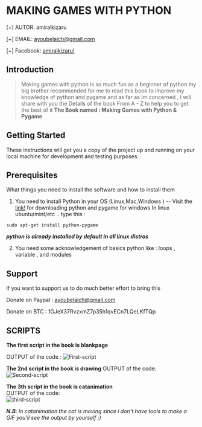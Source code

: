 # MAKING GAMES WITH PYTHON




  [+] AUTOR:        amiralkizaru  

  [+] EMAIL:        ayoubelaich@gmail.com  

  [+] Facebook: [amiralkizaru!](https://fb.com/Silencer.fan)


## Introduction

> Making games with python is so much fun as a beginner of python my big brother recommended for me to read this book to improve
my knowledge of python and pygame and as far as Im concerned , I will share with you the Details of the book From A - Z  to help you to get the best of it 
**The Book named : Making Games with Python & Pygame**

## Getting Started

These instructions will get you a copy of the project up and running on your local machine for development and testing purposes.

## Prerequisites

What things you need to install the software and how to install them


1. You need to install Python in your OS (Linux,Mac,Windows ) -- Visit the [link!](python.org) for downloading python and pygame for windows
In linux ubuntu/mint/etc .. type this : 

`sudo apt-get install python-pygame`   

**_python is already installed by default in all linux distros_**


2. You need some acknowledgement of basics python like : loops , variable , and modules 

## Support  

If you want to support us to do much better effort to bring this  

Donate on Paypal : ayoubelaich@gmail.com  

Donate on BTC    : 1GJeX37RvzxmZ7p35h1qvECn7LQeLKfTQp  


## SCRIPTS  
**The first script in the book is blankpage**

OUTPUT of the code : ![First-script](http://imageshack.com/a/img924/1171/jcAGnT.png)

**The 2nd script in the book is drawing**
OUTPUT of the code:
![Second-script](http://imageshack.com/a/img924/4662/URzQsS.png)

**The 3th script in the book is catanimation**  
OUTPUT of the code:  
![third-script](http://imageshack.com/a/img923/223/bm1kJC.png)  

**_N.B_**: _In catanimation the cat is moving since i don't have tools to make a GIF you'll see the output by yourself ;)_  





